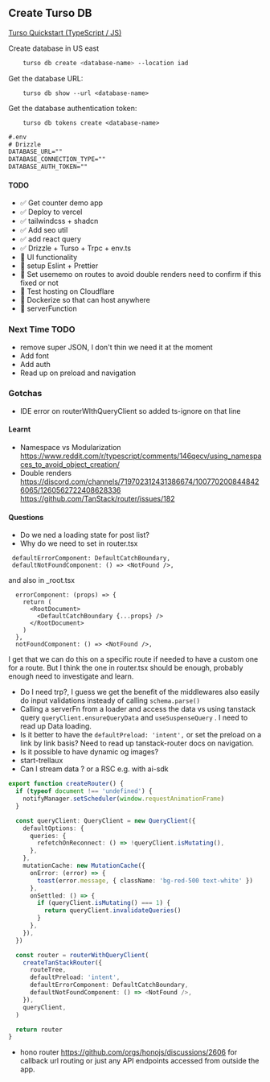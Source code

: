 
## Create Turso DB
[Turso Quickstart (TypeScript / JS)](https://docs.turso.tech/sdk/ts/quickstart)

Create database in US east
```bash
    turso db create <database-name> --location iad
```
Get the database URL:
```
    turso db show --url <database-name>
```
Get the database authentication token:
```
    turso db tokens create <database-name>
```
```txt
#.env
# Drizzle
DATABASE_URL=""
DATABASE_CONNECTION_TYPE=""
DATABASE_AUTH_TOKEN=""
```

#### TODO
- ✅ Get counter demo app 
- ✅ Deploy to vercel
- ✅ tailwindcss + shadcn
- ✅ Add seo util
- ✅ add react query
- ✅ Drizzle + Turso + Trpc + env.ts
- 🚧 UI functionality
- 🚧 setup Eslint + Prettier
- 🚧 Set usememo on routes to avoid double renders need to confirm if this fixed or not
- 🚧 Test hosting on Cloudflare
- 🚧 Dockerize so that can host anywhere
- 🚧 serverFunction

### Next Time TODO
- remove super JSON, I don't thin we need it at the moment
- Add font
- Add auth
- Read up on preload and navigation

### Gotchas
- IDE error on routerWIthQueryClient so added ts-ignore on that line

#### Learnt
- Namespace vs Modularization https://www.reddit.com/r/typescript/comments/146qecv/using_namespaces_to_avoid_object_creation/
- Double renders
  https://discord.com/channels/719702312431386674/1007702008448426065/1260562722408628336
  https://github.com/TanStack/router/issues/182
#### Questions
- Do we ned a loading state for post list? 
- Why do we need to set in router.tsx
```
 defaultErrorComponent: DefaultCatchBoundary,
 defaultNotFoundComponent: () => <NotFound />,
```
and also in _root.tsx
```
  errorComponent: (props) => {
    return (
      <RootDocument>
        <DefaultCatchBoundary {...props} />
      </RootDocument>
    )
  },
  notFoundComponent: () => <NotFound />,
```
I get that we can do this on a specific route if needed to have a custom one for a route. 
But I think the one in router.tsx should be enough, probably enough need to investigate and learn. 
- Do I need trp?, I guess we get the benefit of the middlewares also easily do input validations insteady of calling `schema.parse()`
- Calling a serverFn from a loader and access the data vs using tanstack query `queryClient.ensureQueryData` and `useSuspenseQuery` . I need to read up Data loading.
- Is it better to have the `defaultPreload: 'intent',` or set the preload on a link by link basis? Need to read up tanstack-router docs on navigation.
- Is it possible to have dynamic og images?
- start-trellaux
- Can I stream data ? or a RSC e.g. with ai-sdk
```ts
export function createRouter() {
  if (typeof document !== 'undefined') {
    notifyManager.setScheduler(window.requestAnimationFrame)
  }

  const queryClient: QueryClient = new QueryClient({
    defaultOptions: {
      queries: {
        refetchOnReconnect: () => !queryClient.isMutating(),
      },
    },
    mutationCache: new MutationCache({
      onError: (error) => {
        toast(error.message, { className: 'bg-red-500 text-white' })
      },
      onSettled: () => {
        if (queryClient.isMutating() === 1) {
          return queryClient.invalidateQueries()
        }
      },
    }),
  })

  const router = routerWithQueryClient(
    createTanStackRouter({
      routeTree,
      defaultPreload: 'intent',
      defaultErrorComponent: DefaultCatchBoundary,
      defaultNotFoundComponent: () => <NotFound />,
    }),
    queryClient,
  )

  return router
}
```
- hono router https://github.com/orgs/honojs/discussions/2606 for callback url routing or just any API endpoints accessed from outside the app.